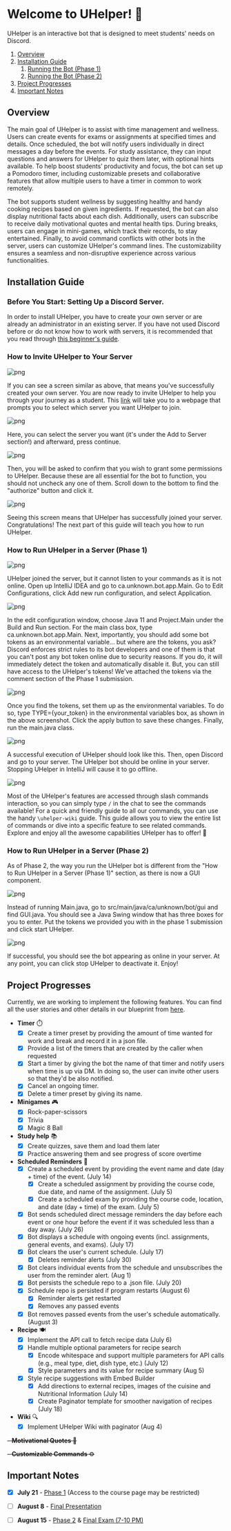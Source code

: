 # Welcome to UHelper! 🤖

UHelper is an interactive bot that is designed to meet students' needs on Discord. 

1. [Overview](#overview)
2. [Installation Guide](#installation-guide)
   1. [Running the Bot (Phase 1)](#how-to-run-uhelper-in-a-server-phase-1)
   2. [Running the Bot (Phase 2)](#how-to-run-uhelper-in-a-server-phase-2)
3. [Project Progresses](#project-progresses)
4. [Important Notes](#important-notes)

## Overview

The main goal of UHelper is to assist with time management and wellness. 
Users can create events for exams or assignments at specified times and details. Once scheduled, 
the bot will notify users individually in direct messages a day before the events. 
For study assistance, they can input questions and answers for UHelper to quiz them later, 
with optional hints available. To help boost students’ productivity and focus, 
the bot can set up a Pomodoro timer, including customizable presets and collaborative features that 
allow multiple users to have a timer in common to work remotely.

The bot supports student wellness by suggesting healthy and handy cooking recipes based on given 
ingredients. If requested, the bot can also display nutritional facts about each dish. Additionally,
users can subscribe to receive daily motivational quotes and mental health tips. During breaks, 
users can engage in mini-games, which track their records, to stay entertained. Finally, 
to avoid command conflicts with other bots in the server, users can customize UHelper's command 
lines. The customizability ensures a seamless and non-disruptive experience across various 
functionalities.

## Installation Guide

### Before You Start: Setting Up a Discord Server.

In order to install UHelper, you have to create your own server or are already an administrator in 
an existing server. If you have not used Discord before or do not know how to work with servers, it 
is recommended that you read through [this beginner's guide](https://support.discord.com/hc/en-us/articles/360045138571-Beginner-s-Guide-to-Discord#h_efc9b7bc-47bc-4212-8b9c-c0fa76573cfe).

### How to Invite UHelper to Your Server

![png](assets/0.png)

If you can see a screen similar as above, that means you've successfully created your own server. 
You are now ready to invite UHelper to help you through your journey as a student. This 
[link](https://discord.com/oauth2/authorize?client_id=1253813199397191863&permissions=1126727225142272&integration_type=0&scope=bot) will take you to a webpage that prompts you to select which server you want UHelper to
join. 

![png](assets/1.png)

Here, you can select the server you want (it's under the Add to Server section!) and afterward, 
press continue.

![png](assets/2.png)

Then, you will be asked to confirm that you wish to grant some permissions to UHelper. Because these 
are all essential for the bot to function, you should not uncheck any one of them. Scroll
down to the bottom to find the "authorize" button and click it.

![png](assets/3.png)

Seeing this screen means that UHelper has successfully joined your server. Congratulations! The next
part of this guide will teach you how to run UHelper.

### How to Run UHelper in a Server (Phase 1)

![png](assets/4.png)

UHelper joined the server, but it cannot listen to your commands as it is not online. Open up 
IntelliJ IDEA and go to ca.unknown.bot.app.Main. Go to Edit Configurations, click Add new run 
configuration, and select Application.

![png](assets/5.png)

In the edit configuration window, choose Java 11 and Project.Main under the Build and Run section.
For the main class box, type ca.unknown.bot.app.Main. Next, importantly, you should add some bot 
tokens as an environmental variable... but where are the tokens, you ask? Discord enforces 
strict rules to its bot developers and one of them is that you can't post
any bot token online due to security reasons. If you do, it will immediately detect the token and 
automatically disable it. But, you can still have access to the UHelper's tokens! We've attached the 
tokens via the comment section of the Phase 1 submission.

![png](assets/TOKEN=.png)

Once you find the tokens, set them up as the environmental variables. To do so, type TYPE={your_token}
in the environmental variables box, as shown in the above screenshot. Click the apply button to save 
these changes. Finally, run the main.java class. 

![png](assets/6.png)

A successful execution of UHelper should look like this. Then, open Discord and go to your server.
The UHelper bot should be online in your server. Stopping UHelper in IntelliJ will cause it to go 
offline.

![png](assets/7.png)

Most of the UHelper's features are accessed through slash commands interaction, so you can simply type `/` in the chat 
to see the commands available! For a quick and friendly guide to all our commands, 
you can use the handy `\uhelper-wiki` guide. This guide allows you to view the entire list of commands 
or dive into a specific feature to see related commands. Explore and enjoy all the awesome capabilities 
UHelper has to offer! 🚀

### How to Run UHelper in a Server (Phase 2)

As of Phase 2, the way you run the UHelper bot is different from the 
"How to Run UHelper in a Server (Phase 1)" section, as there is now a GUI component.

![png](assets/8.png)

Instead of running Main.java, go to src/main/java/ca/unknown/bot/gui and find GUI.java. 
You should see a Java Swing window that has three boxes for you to enter. Put the tokens we provided
 you with in the phase 1 submission and click start UHelper. 

![png](assets/9.png)

If successful, you should see the bot appearing as online in your server. At any point, you can click
stop UHelper to deactivate it. Enjoy!

## Project Progresses
Currently, we are working to implement the following features. 
You can find all the user stories and other details in our blueprint from [here](https://docs.google.com/document/d/1OcYBGoSZbEqtA47CwSlzFe1wVuZo28Xl-FKUkS_0AUI/edit#heading=h.rwi1fv3j8vi2).

- **Timer** ⏱️
  - [X] Create a timer preset by providing the amount of time wanted for work and break 
  and record it in a json file.
  - [X] Provide a list of the timers that are created by the caller when requested 
  - [X] Start a timer by giving the bot the name of that timer and notify users when time is up 
  via DM. In doing so, the user can invite other users so that they'd be also notified.
  - [X] Cancel an ongoing timer.
  - [X] Delete a timer preset by giving its name. 

- **Minigames** 🎮
  - [X] Rock-paper-scissors
  - [X] Trivia
  - [X] Magic 8 Ball 

- **Study help** 📚
  - [X] Create quizzes, save them and load them later
  - [X] Practice answering them and see progress of score overtime

- **Scheduled Reminders** 📅
  - [X] Create a scheduled event by providing the event name and date (day + time) of the event. (July 14)
    - [X] Create a scheduled assignment by providing the course code, due date, and name of the assignment. (July 5)
    - [X] Create a scheduled exam by providing the course code, location, and date (day + time) of the exam. (July 5)
  - [X] Bot sends scheduled direct message reminders the day before each event or one hour before the event if it was 
  scheduled less than a day away. (July 26)
  - [X] Bot displays a schedule with ongoing events (incl. assignments, general events, and exams). (July 17)
  - [X] Bot clears the user's current schedule. (July 17)
    - [X] Deletes reminder alerts (July 30)
  - [X] Bot clears individual events from the schedule and unsubscribes the user from the reminder alert. (Aug 1)
  - [X] Bot persists the schedule repo to a .json file. (July 20)
  - [X] Schedule repo is persisted if program restarts (August 6)
    - [X] Reminder alerts get restarted
    - [X] Removes any passed events
  - [X] Bot removes passed events from the user's schedule automatically. (August 3)

- **Recipe** 🍽️
  - [X] Implement the API call to fetch recipe data (July 6)
  - [X] Handle multiple optional parameters for recipe search 
    - [X] Encode whitespace and support multiple parameters for API calls 
          (e.g., meal type, diet, dish type, etc.) (July 12)
    - [X] Style parameters and its value for recipe summary (Aug 5)
  - [X] Style recipe suggestions with Embed Builder 
    - [X] Add directions to external recipes, images of the cuisine and Nutritional Information (July 14)
    - [X] Create Paginator template for smoother navigation of recipes (July 18)

- **Wiki** 🔍
  - [X] Implement UHelper Wiki with paginator (Aug 4)

~~- **Motivational Quotes** 💪~~

~~- **Customizable Commands** ⚙️~~

## Important Notes

- [X] **July 21** - [Phase 1](https://q.utoronto.ca/courses/345741/pages/phase-1-10-percent?module_item_id=5764241)
(Access to the course page may be restricted)

- [ ] **August 8** - [Final Presentation](https://q.utoronto.ca/courses/345741/pages/presentation-5-percent?module_item_id=5764413)

- [ ] **August 15** - [Phase 2](https://q.utoronto.ca/courses/345741/pages/phase-2-10-percent?module_item_id=5764412) & [Final Exam (7-10 PM)](https://q.utoronto.ca/courses/345741/pages/final-exam-information-august-15-2024?module_item_id=5872089)
